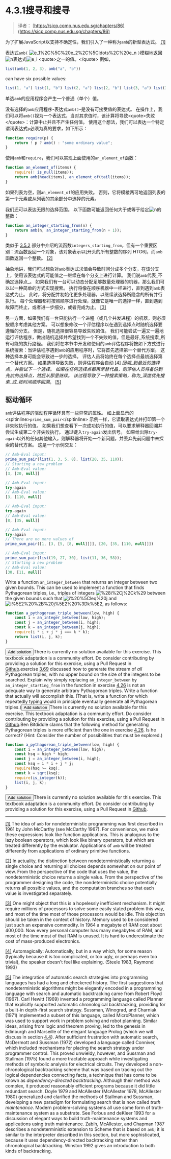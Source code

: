 # 4.3.1搜寻和搜寻

> 译者： [https://sicp.comp.nus.edu.sg/chapters/86](https://sicp.comp.nus.edu.sg/chapters/86)

为了扩展JavaScript以支持不确定性，我们引入了一种称为`amb`的新型表达式。 [[1]](86#footnote-1)

表达式`amb(` ![e_1%2C%5C%20e_2%2C%5Cldots%2C%20e_n](../Images/c4149a20e61205617e21735653a24844.jpg) `)`模糊地返回![n](../Images/493731e423d5db62086d0b8705dda0c8.jpg)表达式![e_i](../Images/184816479e41ce4520100444e70686c8.jpg) &lt;quote&gt;之一的值。&lt;/quote&gt; 例如，

```js
list(amb(1, 2, 3), amb("a", "b"))
```

can have six possible values:

```js
list(1, "a") list(1, "b") list(2, "a") list(2, "b") list(3, "a") list(3, "b")
```

单选`amb`的应用程序会产生一个普通（单个）值。

没有选择的`amb`应用程序-表达式`amb()`-是没有可接受值的表达式。 在操作上，我们可以将`amb()`视为一个表达式，当对其求值时，该计算将导致&lt;quote&gt;失败&lt;/quote&gt;：计算中止并且不产生任何值。 使用这个想法，我们可以表达一个特定谓词表达式`p`必须为真的要求，如下所示：

```js
function require(p) {
    return ! p ? amb() : "some ordinary value";      
}
```

使用`amb`和`require`，我们可以实现上面使用的`an_element_of`函数：

```js
function an_element_of(items) {
    require(! is_null(items));
    return amb(head(items), an_element_of(tail(items));
}
```

如果列表为空，则`an_element_of`的应用失败。 否则，它将模棱两可地返回列表的第一个元素或从列表的其余部分中选择的元素。

我们还可以表达无限的选择范围。 以下函数可能返回任何大于或等于给定![n](../Images/493731e423d5db62086d0b8705dda0c8.jpg)的整数：

```js
function an_integer_starting_from(n) {
    return amb(n, an_integer_starting_from(n + 1));
}
```

类似于 [3.5.2](68) 部分中介绍的流函数`integers_starting_from`，但有一个重要区别：流函数返回一个对象，该对象表示以[开头的所有整数的序列 HTG6]，而`amb`函数返回一个整数。 [[2]](86#footnote-2)

抽象地讲，我们可以想象对`amb`表达式求值会导致时间分成多个分支，在该分支上，使用该表达式的可能值之一继续在每个分支上进行计算。 我们说`amb`代表_不确定选择点_。 如果我们有一台可以动态分配足够数量处理器的机器，那么我们可以以一种简单的方式实现搜索。 执行将像在顺序机器中一样进行，直到遇到`amb`表达式为止。 此时，将分配并初始化更多处理器，以继续该选择所隐含的所有并行执行。 每个处理器都将按照顺序进行处理，就像它是唯一的选择一样，直到遇到故障而终止，或者进一步细分，或者完成为止。 [[3]](86#footnote-3)

另一方面，如果我们有一台只能执行一个进程（或几个并发进程）的机器，则必须按顺序考虑其他方案。 可以想象修改一个评估程序以在遇到选择点时随机选择要遵循的分支。 但是，随机选择很容易导致失败的值。 我们可能尝试一遍又一遍地运行评估程序，做出随机选择并希望找到一个不失败的值，但是最好_系统搜索_所有可能的执行路径。 我们将在本节中开发和使用的`amb`评估程序将按如下方式进行系统搜索：当评估程序遇到`amb`的应用程序时，它将首先选择第一个替代方案。 这种选择本身可能会导致进一步的选择。 评估人员将始终在每个选择点最初选择第一个替代方案。 如果选择导致失败，则评估程序会自动 [[4]](86#footnote-4) _回溯_到最近的选择点，并尝试下一个选择。 如果在任何选择点都用尽替代品，则评估人员将备份到先前的选择点，然后从那里继续。 该过程导致了一种搜索策略，称为_深度优先搜索_或_按时间顺序回溯_。 [[5]](86#footnote-5)

## 驱动循环

`amb`评估程序的驱动程序循环具有一些异常的属性。 如上面显示的 &lt;spltinline&gt;`prime_sum_pair`&lt;/spltinline&gt; 示例一样，它读取表达式并打印第一个非失败执行的值。 如果我们想查看下一次成功执行的值，可以要求解释器回溯并尝试生成第二个非失败执行。 通过键入`try-again`发出信号。 如果给出除`try-again`以外的任何其他输入，则解释器将开始一个新问题，并丢弃先前问题中未探索的替代方案。 这是一个示例交互：

```js
// Amb-Eval input:
prime_sum_pair(list(1, 3, 5, 8), list(20, 35, 110));
// Starting a new problem
// Amb-Eval value:
[3, [20, null]]

// Amb-Eval input:
try-again
// Amb-Eval value:
[3, [110, null]]

// Amb-Eval input:
try-again
// Amb-Eval value:
[8, [35, null]]

// Amb-Eval input:
try-again
// There are no more values of
prime_sum_pair([1, [3, [5, [8, null]]]], [20, [35, [110, null]]])

// Amb-Eval input:
prime_sum_pair(list(19, 27, 30), list(11, 36, 58));
// Starting a new problem
// Amb-Eval value:
[30, [11, null]]
```

<exercise>Write a function `an_integer_between` that returns an integer between two given bounds. This can be used to implement a function that finds Pythagorean triples, i.e., triples of integers ![%28i%2Cj%2Ck%29](../Images/cccce8ae59c67b10c828612e22f98387.jpg) between the given bounds such that ![i%20%5Cleq%20j](../Images/13fb427315c5e76e9e9043f458927aa0.jpg) and ![i%5E2%20%2B%20j%5E2%20%3Dk%5E2](../Images/eb310183f83b18a7d1a30c42df37aa31.jpg), as follows:

```js
function a_pythogorean_triple_between(low, high) {      
    const i = an_integer_between(low, high);
    const j = an_integer_between(i, high);
    const k = an_integer_between(j, high);
    require(i * i + j * j === k * k);
    return list(i, j, k);
}
```

<button class="btn btn-secondary solution_btn" data-toggle="collapse" href="#no_solution_86_1_div">Add solution</button>There is currently no solution available for this exercise. This textbook adaptation is a community effort. Do consider contributing by providing a solution for this exercise, using a Pull Request in [Github](https://github.com/source-academy/sicp).</exercise><exercise>exercise <ref name="ex:stream-pythagorean-triples">[3.69](69#ex_3.69)</ref> discussed how to generate the stream of _all_ Pythagorean triples, with no upper bound on the size of the integers to be searched. Explain why simply replacing `an_integer_between` by `an_integer_starting_from` in the function in exercise <ref name="ex:amb-pythag-triples">[4.26](86#ex_4.26)</ref> is not an adequate way to generate arbitrary Pythagorean triples. Write a function that actually will accomplish this. (That is, write a function for which repeatedly typing would in principle eventually generate all Pythagorean triples.)<button class="btn btn-secondary solution_btn" data-toggle="collapse" href="#no_solution_86_1_div">Add solution</button>There is currently no solution available for this exercise. This textbook adaptation is a community effort. Do consider contributing by providing a solution for this exercise, using a Pull Request in [Github](https://github.com/source-academy/sicp).</exercise><exercise>Ben Bitdiddle claims that the following method for generating Pythagorean triples is more efficient than the one in exercise <ref name="ex:amb-pythag-triples">[4.26](86#ex_4.26)</ref>. Is he correct? (Hint: Consider the number of possibilities that must be explored.)

```js
function a_pythagorean_triple_between(low, high) {
    const i = an_integer_between(low, high);
    const hsq = high * high;
    const j = an_integer_between(i, high);
    const ksq = i * i + j * j;
    require(hsq >= ksq);
    const k = sqrt(ksq);
    require(is_integer(k));
    list(i, j, k);
}
```

<button class="btn btn-secondary solution_btn" data-toggle="collapse" href="#no_solution_86_1_div">Add solution</button>There is currently no solution available for this exercise. This textbook adaptation is a community effort. Do consider contributing by providing a solution for this exercise, using a Pull Request in [Github](https://github.com/source-academy/sicp).</exercise>

* * *

[[1]](86#footnote-link-1) The idea of `amb` for nondeterministic programming was first described in 1961 by John McCarthy (see <citation>McCarthy 1967</citation>). For convenience, we make these expressions look like function applications. This is analogous to the lazy boolean operators, which look like binary operators, but which are treated differently by the evaluator. Applications of `amb` will be treated differently from applications of ordinary primitive functions.

[[2]](86#footnote-link-2) In actuality, the distinction between nondeterministically returning a single choice and returning all choices depends somewhat on our point of view. From the perspective of the code that uses the value, the nondeterministic choice returns a single value. From the perspective of the programmer designing the code, the nondeterministic choice potentially returns all possible values, and the computation branches so that each value is investigated separately.

[[3]](86#footnote-link-3) One might object that this is a hopelessly inefficient mechanism. It might require millions of processors to solve some easily stated problem this way, and most of the time most of those processors would be idle. This objection should be taken in the context of history. Memory used to be considered just such an expensive commodity. In 1964 a megabyte of RAM cost about <dollar></dollar>400,000. Now every personal computer has many megabytes of RAM, and most of the time most of that RAM is unused. It is hard to underestimate the cost of mass-produced electronics.

[[4]](86#footnote-link-4) Automagically: <quote>Automatically, but in a way which, for some reason (typically because it is too complicated, or too ugly, or perhaps even too trivial), the speaker doesn't feel like explaining.</quote> (<citation>Steele 1983</citation>, <citation>Raymond 1993</citation>)

[[5]](86#footnote-link-5) The integration of automatic search strategies into programming languages has had a long and checkered history. The first suggestions that nondeterministic algorithms might be elegantly encoded in a programming language with search and automatic backtracking came from Robert Floyd (1967). Carl Hewitt (1969) invented a programming language called Planner that explicitly supported automatic chronological backtracking, providing for a built-in depth-first search strategy. Sussman, Winograd, and Charniak (1971) implemented a subset of this language, called MicroPlanner, which was used to support work in problem solving and robot planning. Similar ideas, arising from logic and theorem proving, led to the genesis in Edinburgh and Marseille of the elegant language Prolog (which we will discuss in section <ref name="sec:logic-programming">[4.4](89)</ref>). After sufficient frustration with automatic search, McDermott and Sussman (1972) developed a language called Conniver, which included mechanisms for placing the search strategy under programmer control. This proved unwieldy, however, and Sussman and Stallman (1975) found a more tractable approach while investigating methods of symbolic analysis for electrical circuits. They developed a non-chronological backtracking scheme that was based on tracing out the logical dependencies connecting facts, a technique that has come to be known as _dependency-directed backtracking_. Although their method was complex, it produced reasonably efficient programs because it did little redundant search. <citation>Doyle 1979</citation> and McAllester (<citation>McAllester 1978</citation>, <citation>McAllester 1980</citation>) generalized and clarified the methods of Stallman and Sussman, developing a new paradigm for formulating search that is now called _truth maintenance_. Modern problem-solving systems all use some form of truth-maintenance system as a substrate. See <citation>Forbus and deKleer 1993</citation> for a discussion of elegant ways to build truth-maintenance systems and applications using truth maintenance. <citation>Zabih, McAllester, and Chapman 1987</citation> describes a nondeterministic extension to Scheme that is based on `amb`; it is similar to the interpreter described in this section, but more sophisticated, because it uses dependency-directed backtracking rather than chronological backtracking. <citation>Winston 1992</citation> gives an introduction to both kinds of backtracking.

